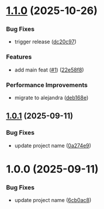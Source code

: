 # [1.1.0](https://github.com/34j/react-ag-psd-psdtool/compare/v1.0.1...v1.1.0) (2025-10-26)


### Bug Fixes

* trigger release ([dc20c97](https://github.com/34j/react-ag-psd-psdtool/commit/dc20c97eb949c9e6786de42588c6a216b30549f3))


### Features

* add main feat ([#1](https://github.com/34j/react-ag-psd-psdtool/issues/1)) ([22e58f8](https://github.com/34j/react-ag-psd-psdtool/commit/22e58f8b6687f8b103a62e0bb6d6940828a8d0d9))


### Performance Improvements

* migrate to alejandra ([deb168e](https://github.com/34j/react-ag-psd-psdtool/commit/deb168e36caf4a8322623bc8036172c10ca950bf))

## [1.0.1](https://github.com/34j/react-ag-psd-psdtool/compare/v1.0.0...v1.0.1) (2025-09-11)


### Bug Fixes

* update project name ([0a274e9](https://github.com/34j/react-ag-psd-psdtool/commit/0a274e96f6580f688712c5d6276fa0eb2b02e025))

# 1.0.0 (2025-09-11)


### Bug Fixes

* update project name ([6cb0ac8](https://github.com/34j/react-ag-psd-psdtool/commit/6cb0ac852a0da306fe54b9f8d7b89815f57351d9))
